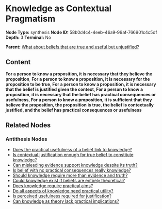 # Knowledge as Contextual Pragmatism

**Node Type:** synthesis
**Node ID:** 58b0d4c4-4eeb-46a9-99af-766901c4c5df
**Depth:** 3
**Terminal:** No

**Parent:** [What about beliefs that are true and useful but unjustified?](what-about-beliefs-that-are-true-and-useful-but-unjustified-antithesis-5f7e577c-58be-4239-832f-d1de23e0a58c.md)

## Content

**For a person to know a proposition, it is necessary that they believe the proposition**, **For a person to know a proposition, it is necessary for the proposition to be true**, **For a person to know a proposition, it is necessary that the belief is justified given the context**, **For a person to know a proposition, it is necessary that the belief has practical consequences or usefulness**, **For a person to know a proposition, it is sufficient that they believe the proposition, the proposition is true, the belief is contextually justified, and the belief has practical consequences or usefulness**

## Related Nodes

### Antithesis Nodes

- [Does the practical usefulness of a belief link to knowledge?](does-the-practical-usefulness-of-a-belief-link-to-knowledge-antithesis-fa06b2db-b3b4-4018-9c3e-cb6d500d0094.md)
- [Is contextual justification enough for true belief to constitute knowledge?](is-contextual-justification-enough-for-true-belief-to-constitute-knowledge-antithesis-cebf453e-cee5-4ff2-9d75-557b1c7042b4.md)
- [Can misleading evidence support knowledge despite its truth?](can-misleading-evidence-support-knowledge-despite-its-truth-antithesis-f3f2d415-0a11-4f34-95af-f61a10c3dda4.md)
- [Is belief with no practical consequences really knowledge?](is-belief-with-no-practical-consequences-really-knowledge-antithesis-7fcd735c-bd6d-41d0-8541-00aa647d1c51.md)
- [Should knowledge require more than evidence and truth?](should-knowledge-require-more-than-evidence-and-truth-antithesis-d0f00b42-1375-4209-9d51-ad90633d540e.md)
- [Could knowledge exist if beliefs are entirely theoretical?](could-knowledge-exist-if-beliefs-are-entirely-theoretical-antithesis-770e8ba7-188a-4bf5-ac05-bb2fab648fb3.md)
- [Does knowledge require practical aims?](does-knowledge-require-practical-aims-antithesis-74f9ce1d-2d38-45aa-9962-f4088e850d5b.md)
- [Do all aspects of knowledge need practical utility?](do-all-aspects-of-knowledge-need-practical-utility-antithesis-bd7255f1-9820-47da-89c1-0931e65430b9.md)
- [Is perceived usefulness required for justification?](is-perceived-usefulness-required-for-justification-antithesis-f181c479-a1f7-4394-8e75-f64f407f1377.md)
- [Can knowledge as theory lack practical implications?](can-knowledge-as-theory-lack-practical-implications-antithesis-96b19ff7-04dd-41eb-9819-94a040e75f1b.md)
